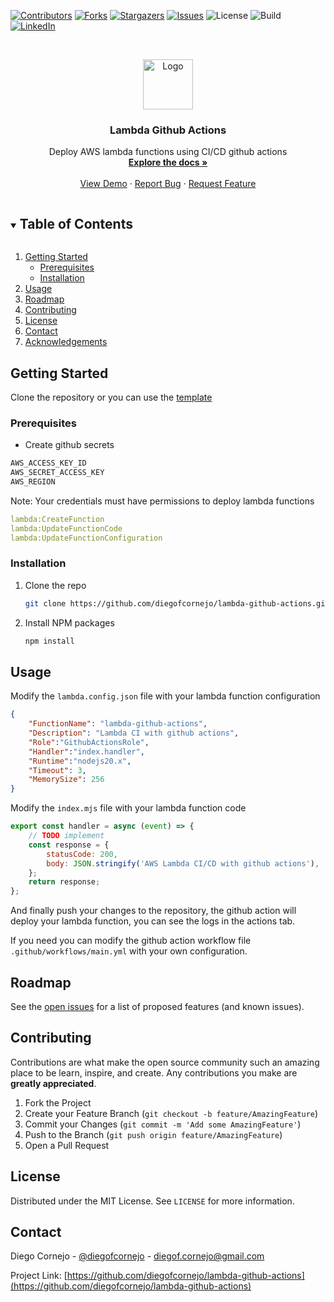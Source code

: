 <!--
*** Thanks for checking out the Best-README-Template. If you have a suggestion
*** that would make this better, please fork the repo and create a pull request
*** or simply open an issue with the tag "enhancement".
*** Thanks again! Now go create something AMAZING! :D
***
***
***
*** To avoid retyping too much info. Do a search and replace for the following:
*** github_username, repo_name, twitter_handle, email, project_title, project_description
-->



<!-- PROJECT SHIELDS -->
<!--
*** I'm using markdown "reference style" links for readability.
*** Reference links are enclosed in brackets [ ] instead of parentheses ( ).
*** See the bottom of this document for the declaration of the reference variables
*** for contributors-url, forks-url, etc. This is an optional, concise syntax you may use.
*** https://www.markdownguide.org/basic-syntax/#reference-style-links
-->
[![Contributors][contributors-shield]][contributors-url]
[![Forks][forks-shield]][forks-url]
[![Stargazers][stars-shield]][stars-url]
[![Issues][issues-shield]][issues-url]
![License](https://img.shields.io/github/license/diegofcornejo/lambda-github-actions?style=for-the-badge)
![Build](https://img.shields.io/github/actions/workflow/status/diegofcornejo/lambda-github-actions/main.yml?branch=master&style=for-the-badge)
[![LinkedIn][linkedin-shield]][linkedin-url]

<!-- ![Alt](https://repobeats.axiom.co/api/embed/cba41cff11950e90521f7f67990dba6cb3743f6b.svg "Repobeats analytics image") -->

<!-- PROJECT LOGO -->
<br />
<p align="center">
  <a href="https://github.com/diegofcornejo/lambda-github-actions">
    <img src="https://miro.medium.com/max/2000/1*bxhEFjJ4J2CI5sfFsuP7fg.jpeg" alt="Logo" width="auto" height="80">
  </a>

  <h3 align="center">Lambda Github Actions</h3>

  <p align="center">
    Deploy AWS lambda functions using CI/CD github actions
    <br />
    <a href="https://github.com/diegofcornejo/lambda-github-actions"><strong>Explore the docs »</strong></a>
    <br />
    <br />
    <a href="https://github.com/diegofcornejo/lambda-github-actions">View Demo</a>
    ·
    <a href="https://github.com/diegofcornejo/lambda-github-actions/issues">Report Bug</a>
    ·
    <a href="https://github.com/diegofcornejo/lambda-github-actions/issues">Request Feature</a>
  </p>
</p>



<!-- TABLE OF CONTENTS -->
<details open="open">
  <summary><h2 style="display: inline-block">Table of Contents</h2></summary>
  <ol>
    <li>
      <a href="#getting-started">Getting Started</a>
      <ul>
        <li><a href="#prerequisites">Prerequisites</a></li>
        <li><a href="#installation">Installation</a></li>
      </ul>
    </li>
    <li><a href="#usage">Usage</a></li>
    <li><a href="#roadmap">Roadmap</a></li>
    <li><a href="#contributing">Contributing</a></li>
    <li><a href="#license">License</a></li>
    <li><a href="#contact">Contact</a></li>
    <li><a href="#acknowledgements">Acknowledgements</a></li>
  </ol>
</details>

<!-- GETTING STARTED -->
## Getting Started

Clone the repository or you can use the [template](https://github.com/new?template_name=lambda-github-actions&template_owner=diegofcornejo)

### Prerequisites

* Create github secrets

```sh
AWS_ACCESS_KEY_ID
AWS_SECRET_ACCESS_KEY
AWS_REGION
```

Note: Your credentials must have permissions to deploy lambda functions
```yml
lambda:CreateFunction
lambda:UpdateFunctionCode
lambda:UpdateFunctionConfiguration
```

### Installation

1. Clone the repo
   ```sh
   git clone https://github.com/diegofcornejo/lambda-github-actions.git
   ```
2. Install NPM packages
   ```sh
   npm install
   ```



<!-- USAGE EXAMPLES -->
## Usage
Modify the `lambda.config.json` file with your lambda function configuration
```json
{
    "FunctionName": "lambda-github-actions",
    "Description": "Lambda CI with github actions",
    "Role":"GithubActionsRole",
    "Handler":"index.handler",
    "Runtime":"nodejs20.x",
    "Timeout": 3,
    "MemorySize": 256
}
```

Modify the `index.mjs` file with your lambda function code
```js
export const handler = async (event) => {
    // TODO implement
    const response = {
        statusCode: 200,
        body: JSON.stringify('AWS Lambda CI/CD with github actions'),
    };
    return response;
};
```

And finally push your changes to the repository, the github action will deploy your lambda function, you can see the logs in the actions tab.

If you need you can modify the github action workflow file `.github/workflows/main.yml` with your own configuration.

<!-- ROADMAP -->
## Roadmap

See the [open issues](https://github.com/diegofcornejo/lambda-github-actions/issues) for a list of proposed features (and known issues).


<!-- CONTRIBUTING -->
## Contributing

Contributions are what make the open source community such an amazing place to be learn, inspire, and create. Any contributions you make are **greatly appreciated**.

1. Fork the Project
2. Create your Feature Branch (`git checkout -b feature/AmazingFeature`)
3. Commit your Changes (`git commit -m 'Add some AmazingFeature'`)
4. Push to the Branch (`git push origin feature/AmazingFeature`)
5. Open a Pull Request



<!-- LICENSE -->
## License

Distributed under the MIT License. See `LICENSE` for more information.



<!-- CONTACT -->
## Contact

Diego Cornejo - [@diegofcornejo](https://twitter.com/diegofcornejo) - diegof.cornejo@gmail.com

Project Link: [https://github.com/diegofcornejo/lambda-github-actions](https://github.com/diegofcornejo/lambda-github-actions)



<!-- ACKNOWLEDGEMENTS -->
<!-- ## Acknowledgements

* []()
* []()
* []() -->





<!-- MARKDOWN LINKS & IMAGES -->
<!-- https://www.markdownguide.org/basic-syntax/#reference-style-links -->
[contributors-shield]: https://img.shields.io/github/contributors/diegofcornejo/lambda-github-actions.svg?style=for-the-badge
[contributors-url]: https://github.com/diegofcornejo/lambda-github-actions/graphs/contributors
[forks-shield]: https://img.shields.io/github/forks/diegofcornejo/lambda-github-actions.svg?style=for-the-badge
[forks-url]: https://github.com/diegofcornejo/lambda-github-actions/network/members
[stars-shield]: https://img.shields.io/github/stars/diegofcornejo/lambda-github-actions.svg?style=for-the-badge
[stars-url]: https://github.com/diegofcornejo/lambda-github-actions/stargazers
[issues-shield]: https://img.shields.io/github/issues/diegofcornejo/lambda-github-actions.svg?style=for-the-badge
[issues-url]: https://github.com/diegofcornejo/lambda-github-actions/issues
[license-shield]: https://img.shields.io/github/license/diegofcornejo/lambda-github-actions.svg?style=for-the-badge
[license-url]: https://github.com/diegofcornejo/lambda-github-actions/blob/master/LICENSE.txt
[linkedin-shield]: https://img.shields.io/badge/-LinkedIn-black.svg?style=for-the-badge&logo=linkedin&colorB=555
[linkedin-url]:https://www.linkedin.com/in/diego-cornejo-devops-sre/
<!-- [product-screenshot]: images/screenshot.png -->
